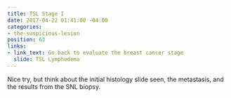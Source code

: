 ```yaml
---
title: TSL Stage I
date: 2017-04-22 01:41:00 -04:00
categories:
- the-suspicious-lesion
position: 63
links:
- link_text: Go back to evaluate the breast cancer stage
  slide: TSL Lymphedema
---
```


Nice try, but think about the initial histology slide seen, the metastasis, and the results from the SNL biopsy.